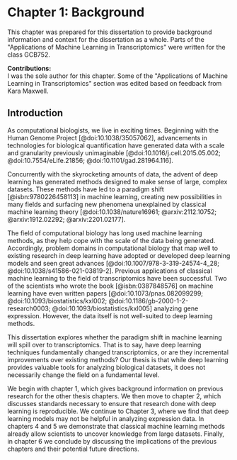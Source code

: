# Chapter 1: Background

This chapter was prepared for this dissertation to provide background information and context for the dissertation as a whole.
Parts of the "Applications of Machine Learning in Transcriptomics" were written for the class GCB752.

**Contributions:**  
I was the sole author for this chapter.
Some of the "Applications of Machine Learning in Transcriptomics" section was edited based on feedback from Kara Maxwell.

## Introduction
                                                                                                                                                                                                            
As computational biologists, we live in exciting times.
Beginning with the Human Genome Project [@doi:10.1038/35057062], advancements in technologies for biological quantification have generated data with a scale and granularity previously unimaginable [@doi:10.1016/j.cell.2015.05.002; @doi:10.7554/eLife.21856; @doi:10.1101/gad.281964.116].

Concurrently with the skyrocketing amounts of data, the advent of deep learning has generated methods designed to make sense of large, complex datasets.
These methods have led to a paradigm shift [@isbn:9780226458113] in machine learning, creating new possibilities in many fields and surfacing new phenomena unexplained by classical machine learning theory [@doi:10.1038/nature16961; @arxiv:2112.10752; @arxiv:1912.02292; @arxiv:2201.02177].

The field of computational biology has long used machine learning methods, as they help cope with the scale of the data being generated.
Accordingly, problem domains in computational biology that map well to existing research in deep learning have adopted or developed deep learning models and seen great advances [@doi:10.1007/978-3-319-24574-4_28; @doi:10.1038/s41586-021-03819-2].
Previous applications of classical machine learning to the field of transcriptomics have been successful.
Two of the scientists who wrote the book [@isbn:0387848576] on machine learning have even written papers [@doi:10.1073/pnas.082099299; @doi:10.1093/biostatistics/kxl002; @doi:10.1186/gb-2000-1-2-research0003; @doi:10.1093/biostatistics/kxl005] analyzing gene expression.
However, the data itself is not well-suited to deep learning methods.

This dissertation explores whether the paradigm shift in machine learning will spill over to transcriptomics.
That is to say, have deep learning techniques fundamentally changed transcriptomics, or are they incremental improvements over existing methods?
Our thesis is that while deep learning provides valuable tools for analyzing biological datasets, it does not necessarily change the field on a fundamental level.

We begin with chapter 1, which gives background information on previous research for the other thesis chapters.
We then move to chapter 2, which discusses standards necessary to ensure that research done with deep learning is reproducible.
We continue to Chapter 3, where we find that deep learning models may not be helpful in analyzing expression data.
In chapters 4 and 5 we demonstrate that classical machine learning methods already allow scientists to uncover knowledge from large datasets.
Finally, in chapter 6 we conclude by discussing the implications of the previous chapters and their potential future directions.
